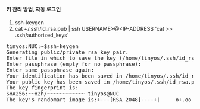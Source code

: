 
#### 키 관리 방법, 자동 로그인

1. ssh-keygen
1. cat ~/.ssh/id_rsa.pub | ssh USERNAME>@<IP-ADDRESS 'cat >> .ssh/authorized_keys'
   

<pre>
tinyos:NUC:~$ssh-keygen
Generating public/private rsa key pair.
Enter file in which to save the key (/home/tinyos/.ssh/id_rsa):
Enter passphrase (empty for no passphrase):
Enter same passphrase again:
Your identification has been saved in /home/tinyos/.ssh/id_rsa.
Your public key has been saved in /home/tinyos/.ssh/id_rsa.pub.
The key fingerprint is:
SHA256:~~H2h/~~~~~~~~~~~~ tinyos@NUC
The key's randomart image is:+---[RSA 2048]----+|     o+.oo oo..  ||     o .E..+oo . ||    o + . o.o o  ||     * . = . +   ||      ~~~~~~~~.  ||     . * O + o . ||      . o = . o .||           ... = ||            o*B..|+----[SHA256]-----+
</pre>




